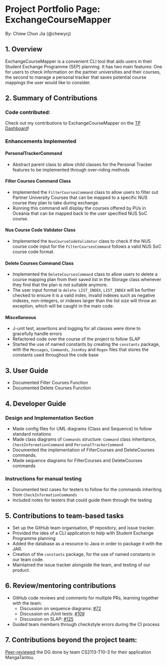 # Project Portfolio Page: ExchangeCourseMapper

By: Chiew Chun Jia (@chewycj)

## 1. Overview
ExchangeCourseMapper is a convenient CLI tool that aids users in their Student Exchange Programme (SEP) planning.
It has two main features: One for users to check information on the partner universities and their courses, 
the second to manage a personal tracker that saves potential course mappings the user would like to consider.

## 2. Summary of Contributions
### Code contributed:
Check out my contributions to ExchangeCourseMapper on the [TP Dashboard](https://nus-cs2113-ay2425s1.github.io/tp-dashboard/?search=chewycj&sort=groupTitle%20dsc&sortWithin=title&since=2024-09-20&timeframe=commit&mergegroup=&groupSelect=groupByRepos&breakdown=false)!

### Enhancements Implemented
#### PersonalTrackerCommand
* Abstract parent class to allow child classes for the Personal Tracker features to be implemented through
  over-riding methods

#### Filter Courses Command Class
* Implemented the `FilterCoursesCommand` class to allow users to filter out Partner University Courses that can be
  mapped to a specific NUS course they plan to take during exchange.
* Running this command will display the courses offered by PUs in Oceania that can be mapped back to the user specified
  NUS SoC course.

#### Nus Course Code Validator Class
* Implemented the `NusCourseCodeValidator` class to check if the NUS course code input for the `FilterCoursesCommand`
  follows a valid NUS SoC course code format.

#### Delete Courses Command Class
* Implemented the `DeleteCoursesCommand` class to allow users to delete a course mapping plan from
  their saved list in the Storage class whenever they find that the plan is not suitable anymore.
* The user input format is `delete LIST_INDEX`, `LIST_INDEX` will be further checked to ensure it is a valid index,
  invalid indexes such as negative indexes, non-integers, or indexes larger than the list size will throw 
  an exception, which will be caught in the main code.

#### Miscellaneous
* J-unit test, assertions and logging for all classes were done to gracefully handle errors
* Refactored code over the course of the project to follow SLAP 
* Started the use of named constants by creating the `constants` package, with the `Messages`, `Commands`, `JsonKey` 
  and `Regex` files that stores the constants used throughout the code base

## 3. User Guide
* Documented Filter Courses Function
* Documented Delete Courses Function

## 4. Developer Guide

### Design and Implementation Section
* Made config files for UML diagrams (Class and Sequence) to follow standard notations
* Made class diagrams of `Commands` structure: `Command` class inheritance, `CheckInformationCommand` and
  `PersonalTrackerCommand`
* Documented the implementation of FilterCourses and DeleteCourses commands.
* Made sequence diagrams for FilterCourses and DeleteCourses commands

### Instructions for manual testing
* Documented test cases for testers to follow for the commands inheriting from `CheckInformationCommands`
* Included notes for testers that could guide them through the testing

## 5. Contributions to team-based tasks
* Set up the GitHub team organisation, tP repository, and issue tracker.
* Provided the idea of a CLI application to help with Student Exchange Programme planning
* Added the database as a resource to Java in order to package it with the JAR.
* Creation of the `constants` package, for the use of named constants in our team code.
* Maintained the issue tracker alongside the team, and testing of our product.

## 6. Review/mentoring contributions
* GitHub code reviews and comments for multiple PRs, learning together with the team:
    * Discussion on sequence diagrams: [#72](https://github.com/AY2425S1-CS2113-W10-2/tp/pull/72)
    * Discussion on JUnit tests: [#109](https://github.com/AY2425S1-CS2113-W10-2/tp/pull/109)
    * Discussion on SLAP: [#125](https://github.com/AY2425S1-CS2113-W10-2/tp/pull/125)
* Guided team members through checkstyle errors during the CI process

## 7. Contributions beyond the project team:
[Peer-reviewed](https://github.com/nus-cs2113-AY2425S1/tp/pull/9#pullrequestreview-2403433893) the DG done by team CS2113-T10-3 for their application MangaTantou.

